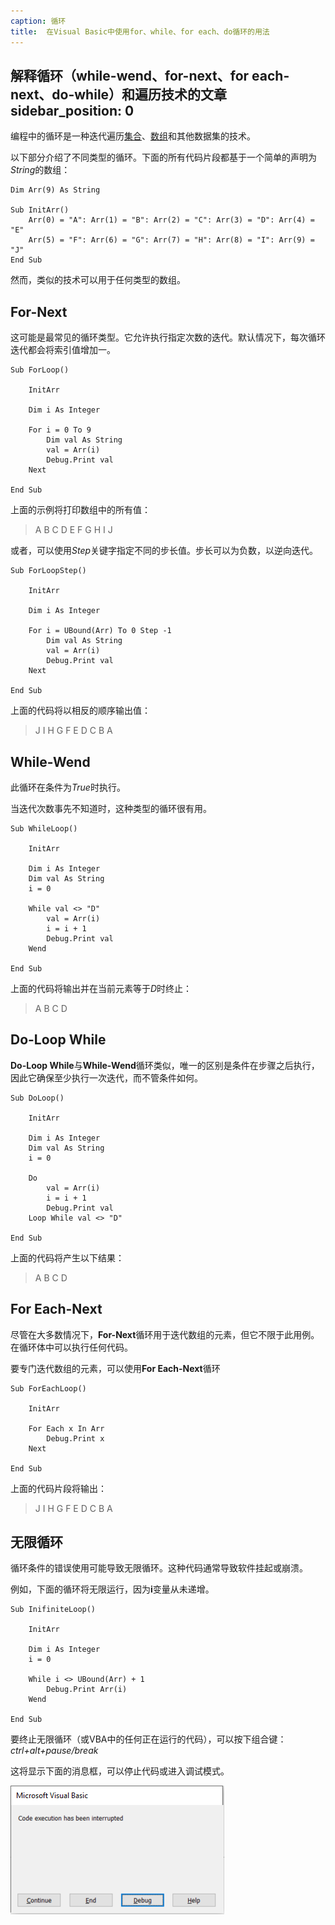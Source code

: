 ```yaml
---
caption: 循环
title:  在Visual Basic中使用for、while、for each、do循环的用法
---
```

 解释循环（while-wend、for-next、for each-next、do-while）和遍历技术的文章
sidebar_position: 0
---
编程中的循环是一种迭代遍历[集合](/docs/codestack/visual-basic/data-sets/collection/)、[数组](/docs/codestack/visual-basic/data-sets/array/)和其他数据集的技术。

以下部分介绍了不同类型的循环。下面的所有代码片段都基于一个简单的声明为*String*的数组：

~~~vba
Dim Arr(9) As String

Sub InitArr()
    Arr(0) = "A": Arr(1) = "B": Arr(2) = "C": Arr(3) = "D": Arr(4) = "E"
    Arr(5) = "F": Arr(6) = "G": Arr(7) = "H": Arr(8) = "I": Arr(9) = "J"
End Sub
~~~


然而，类似的技术可以用于任何类型的数组。

## For-Next

这可能是最常见的循环类型。它允许执行指定次数的迭代。默认情况下，每次循环迭代都会将索引值增加一。

~~~vba
Sub ForLoop()
    
    InitArr
    
    Dim i As Integer
    
    For i = 0 To 9
        Dim val As String
        val = Arr(i)
        Debug.Print val
    Next
    
End Sub
~~~



上面的示例将打印数组中的所有值：

> A B C D E F G H I J

或者，可以使用*Step*关键字指定不同的步长值。步长可以为负数，以逆向迭代。

~~~vba
Sub ForLoopStep()
    
    InitArr
    
    Dim i As Integer
    
    For i = UBound(Arr) To 0 Step -1
        Dim val As String
        val = Arr(i)
        Debug.Print val
    Next
    
End Sub
~~~



上面的代码将以相反的顺序输出值：

> J I H G F E D C B A

## While-Wend

此循环在条件为*True*时执行。

当迭代次数事先不知道时，这种类型的循环很有用。

~~~vba
Sub WhileLoop()
    
    InitArr
    
    Dim i As Integer
    Dim val As String
    i = 0
    
    While val <> "D"
        val = Arr(i)
        i = i + 1
        Debug.Print val
    Wend
    
End Sub
~~~



上面的代码将输出并在当前元素等于*D*时终止：

> A B C D

## Do-Loop While

**Do-Loop While**与**While-Wend**循环类似，唯一的区别是条件在步骤之后执行，因此它确保至少执行一次迭代，而不管条件如何。

~~~vba
Sub DoLoop()
    
    InitArr
    
    Dim i As Integer
    Dim val As String
    i = 0
    
    Do
        val = Arr(i)
        i = i + 1
        Debug.Print val
    Loop While val <> "D"
    
End Sub
~~~



上面的代码将产生以下结果：

> A B C D

## For Each-Next

尽管在大多数情况下，**For-Next**循环用于迭代数组的元素，但它不限于此用例。在循环体中可以执行任何代码。

要专门迭代数组的元素，可以使用**For Each-Next**循环

~~~vba
Sub ForEachLoop()
            
    InitArr
    
    For Each x In Arr
        Debug.Print x
    Next
    
End Sub
~~~



上面的代码片段将输出：

> J I H G F E D C B A

## 无限循环

循环条件的错误使用可能导致无限循环。这种代码通常导致软件挂起或崩溃。

例如，下面的循环将无限运行，因为**i**变量从未递增。

~~~vba
Sub InifiniteLoop()
    
    InitArr
    
    Dim i As Integer
    i = 0
    
    While i <> UBound(Arr) + 1
        Debug.Print Arr(i)
    Wend
    
End Sub
~~~




要终止无限循环（或VBA中的任何正在运行的代码），可以按下组合键：*ctrl+alt+pause/break*

这将显示下面的消息框，可以停止代码或进入调试模式。

![终止无限循环](terminate-code-execution.png)
